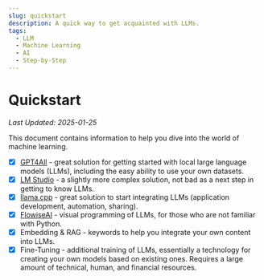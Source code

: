 ```yaml
---
slug: quickstart
description: A quick way to get acquainted with LLMs.
tags:
  - LLM
  - Machine Learning
  - AI
  - Step-by-Step
---
```


# Quickstart

*Last Updated: 2025-01-25*

This document contains information to help you dive into the world of machine learning.

* [x] [GPT4All](gpt4all) - great solution for getting started with local large language models (LLMs), including the easy ability to use your own datasets.
* [x] [LM Studio](https://lmstudio.ai/) - a slightly more complex solution, not bad as a next step in getting to know LLMs.
* [x] [llama.cpp](llama.cpp) - great solution to start integrating LLMs (application development, automation, sharing).
* [x] [FlowiseAI](flowise) - visual programming of LLMs, for those who are not familiar with Python.
* [x] Embedding & RAG - keywords to help you integrate your own content into LLMs.
* [x] Fine-Tuning - additional training of LLMs, essentially a technology for creating your own models based on existing ones. Requires a large amount of technical, human, and financial resources.
